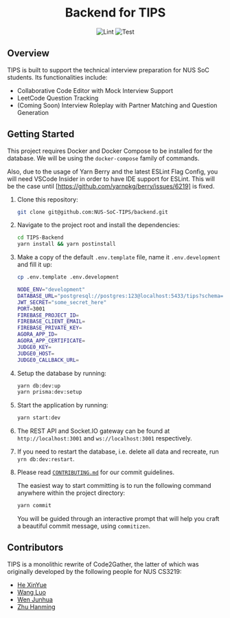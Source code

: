 <!-- markdownlint-disable MD033 MD041 -->
<h1 align="center">Backend for TIPS</h1>

<p align="center"><img src="https://github.com/CodeToGather/TIPS-Backend/workflows/Lint/badge.svg" alt="Lint" />&nbsp;<img src="https://github.com/CodeToGather/TIPS-Backend/workflows/Test/badge.svg" alt="Test" /></p>

## Overview

TIPS is built to support the technical interview preparation for NUS SoC students. Its functionalities include:

- Collaborative Code Editor with Mock Interview Support
- LeetCode Question Tracking
- (Coming Soon) Interview Roleplay with Partner Matching and Question Generation

## Getting Started

This project requires Docker and Docker Compose to be installed for the database. We will be using the `docker-compose` family of commands.

Also, due to the usage of Yarn Berry and the latest ESLint Flag Config, you will need VSCode Insider in order to have IDE support for ESLint. This will be the case until [https://github.com/yarnpkg/berry/issues/6219] is fixed.

1. Clone this repository:

   ```sh
   git clone git@github.com:NUS-SoC-TIPS/backend.git
   ```

1. Navigate to the project root and install the dependencies:

   ```sh
   cd TIPS-Backend
   yarn install && yarn postinstall
   ```

1. Make a copy of the default `.env.template` file, name it `.env.development` and fill it up:

   ```sh
   cp .env.template .env.development
   ```

   ```sh
   NODE_ENV="development"
   DATABASE_URL="postgresql://postgres:123@localhost:5433/tips?schema=public"
   JWT_SECRET="some_secret_here"
   PORT=3001
   FIREBASE_PROJECT_ID=
   FIREBASE_CLIENT_EMAIL=
   FIREBASE_PRIVATE_KEY=
   AGORA_APP_ID=
   AGORA_APP_CERTIFICATE=
   JUDGE0_KEY=
   JUDGE0_HOST=
   JUDGE0_CALLBACK_URL=
   ```

1. Setup the database by running:

   ```sh
   yarn db:dev:up
   yarn prisma:dev:setup
   ```

1. Start the application by running:

   ```sh
   yarn start:dev
   ```

1. The REST API and Socket.IO gateway can be found at `http://localhost:3001` and `ws://localhost:3001` respectively.

1. If you need to restart the database, i.e. delete all data and recreate, run `yrn db:dev:restart`.

1. Please read [`CONTRIBUTING.md`](CONTRIBUTING.md) for our commit guidelines.

   The easiest way to start committing is to run the following command anywhere within the project directory:

   ```sh
   yarn commit
   ```

   You will be guided through an interactive prompt that will help you craft a beautiful commit message, using `commitizen`.

## Contributors

TIPS is a monolithic rewrite of Code2Gather, the latter of which was originally developed by the following people for NUS CS3219:

- [He XinYue](https://github.com/eksinyue)
- [Wang Luo](https://github.com/Asthenosphere)
- [Wen Junhua](https://github.com/Jh123x)
- [Zhu Hanming](https://github.com/zhuhanming)
